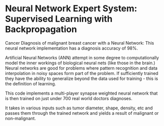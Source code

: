 Neural Network Expert System: Supervised Learning with Backpropagation
=========

Cancer Diagnosis of malignant breast cancer with a Neural Network:
This neural network implementation has a diagnosis accuracy of 98%.

Artificial Neural Networks (ANN) attempt in some degree to computationally model the inner workings of biological neural nets (like those in the brain.)
Neural networks are good for problems where pattern recognition and data interpolation in noisy spaces form part of the problem. If sufficiently trained they have the ability to generalize beyond the data used for training - this is the definition of learning.

This code implements a multi-player synapse weighted neural network that is then trained on just under 700 real world doctors diagnoses. 

It takes in various inputs such as tumor diameter, shape, density, etc and passes them through the trained network and yields a result of malignant or non-malignant.


